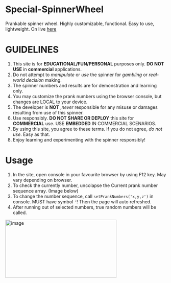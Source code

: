 # Special-SpinnerWheel
Prankable spinner wheel. Highly customizable, functional. Easy to use, lightweight.
On live [here](https://dev1012-lzh.github.io/Special-Spinner-Wheel/)

# GUIDELINES
1. This site is for **EDUCATIONAL/FUN/PERSONAL** purposes only. **DO NOT USE** in **commercial** applications.
2. Do not attempt to _manipulate_ or _use_ the spinner for _gambling_ or _real-world decision_ making.
3. The spinner numbers and results are for demonstration and learning only.
4. You may customize the prank numbers using the browser console, but changes are LOCAL to your device.
5. The developer is **NOT** ,_never_ responsible for any misuse or damages resulting from use of this spinner.
6. Use responsibly. **DO NOT SHARE OR DEPLOY** this site for **COMMERCIAL** use. USE **EMBEDDED** IN COMMERCIAL SCENARIOS.
7. By using this site, you agree to these terms. If you do not agree, _do not use_. Easy as that.
8. Enjoy learning and experimenting with the spinner responsibly!

# Usage
1. In the site, open console in your favourite browser by using F12 key. May vary depending on browser.
2. To check the currently number, uncolapse the Current prank number sequence array. (Image below)
3. To change the number sequence, call `setPrankNumbers('x,y,z')` in console. MUST have symbol `'`! Then the page will auto refreshed.
4. After running out of selected numbers, true random numbers will be called.
   

<img width="348" height="182" alt="image" src="https://github.com/user-attachments/assets/ba4a2d68-1447-4d28-86cb-7573eca17b1a" />
